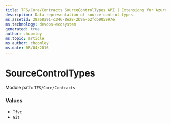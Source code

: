 ```yaml
---
title: TFS/Core/Contracts SourceControlTypes API | Extensions for Azure DevOps Services
description: Data representation of source control types.
ms.assetid: 28a68a91-c346-8e28-2b9a-62fdb905997e
ms.technology: devops-ecosystem
generated: true
author: chcomley
ms.topic: article
ms.author: chcomley
ms.date: 08/04/2016
---
```


# SourceControlTypes

Module path: `TFS/Core/Contracts`

### Values

- `Tfvc`
- `Git`
